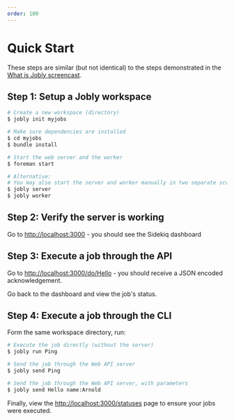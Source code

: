 ```yaml
---
order: 100
---
```


# Quick Start

These steps are similar (but not identical) to the steps demonstrated in
the [What is Jobly screencast](/#screencast).

## Step 1: Setup a Jobly workspace

```bash
# Create a new workspace (directory)
$ jobly init myjobs

# Make sure dependencies are installed
$ cd myjobs
$ bundle install

# Start the web server and the worker
$ foreman start

# Alternative:
# You may also start the server and worker manually in two separate screens
$ jobly server
$ jobly worker
```

## Step 2: Verify the server is working

Go to <http://localhost:3000> - you should see the Sidekiq dashboard

## Step 3: Execute a job through the API

Go to <http://localhost:3000/do/Hello> - you should receive a JSON encoded 
acknowledgement.

Go back to the dashboard and view the job's status.

## Step 4: Execute a job through the CLI

Form the same workspace directory, run:

```bash
# Execute the job directly (without the server)
$ jobly run Ping

# Send the job through the Web API server
$ jobly send Ping

# Send the job through the Web API server, with parameters
$ jobly send Hello name:Arnold
```

Finally, view the <http://localhost:3000/statuses> page to ensure your jobs
were executed.